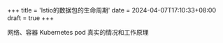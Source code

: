 +++
title = 'Istio的数据包的生命周期'
date = 2024-04-07T17:10:33+08:00
draft = true
+++



网络、容器 Kubernetes pod 真实的情况和工作原理
